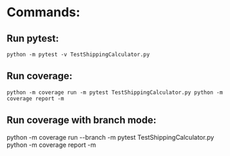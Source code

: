 # Commands:

## Run pytest:
`
python -m pytest -v TestShippingCalculator.py
`

## Run coverage:
`
python -m coverage run -m pytest TestShippingCalculator.py
python -m coverage report -m
`

## Run coverage with branch mode:

python -m coverage run --branch -m pytest TestShippingCalculator.py
python -m coverage report -m
